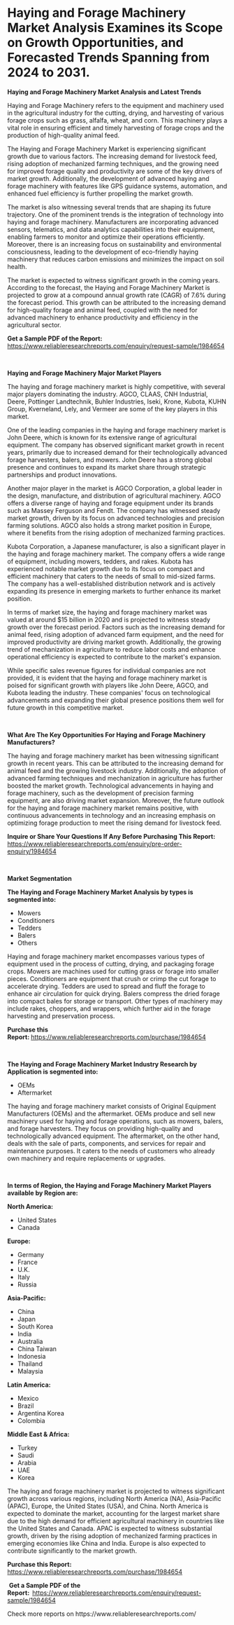 <p><h1>Haying and Forage Machinery Market Analysis Examines its Scope on Growth Opportunities, and Forecasted Trends Spanning from 2024 to 2031.</h1></p><p><strong>Haying and Forage Machinery Market Analysis and Latest Trends</strong></p>
<p><p>Haying and Forage Machinery refers to the equipment and machinery used in the agricultural industry for the cutting, drying, and harvesting of various forage crops such as grass, alfalfa, wheat, and corn. This machinery plays a vital role in ensuring efficient and timely harvesting of forage crops and the production of high-quality animal feed.</p><p>The Haying and Forage Machinery Market is experiencing significant growth due to various factors. The increasing demand for livestock feed, rising adoption of mechanized farming techniques, and the growing need for improved forage quality and productivity are some of the key drivers of market growth. Additionally, the development of advanced haying and forage machinery with features like GPS guidance systems, automation, and enhanced fuel efficiency is further propelling the market growth.</p><p>The market is also witnessing several trends that are shaping its future trajectory. One of the prominent trends is the integration of technology into haying and forage machinery. Manufacturers are incorporating advanced sensors, telematics, and data analytics capabilities into their equipment, enabling farmers to monitor and optimize their operations efficiently. Moreover, there is an increasing focus on sustainability and environmental consciousness, leading to the development of eco-friendly haying machinery that reduces carbon emissions and minimizes the impact on soil health.</p><p>The market is expected to witness significant growth in the coming years. According to the forecast, the Haying and Forage Machinery Market is projected to grow at a compound annual growth rate (CAGR) of 7.6% during the forecast period. This growth can be attributed to the increasing demand for high-quality forage and animal feed, coupled with the need for advanced machinery to enhance productivity and efficiency in the agricultural sector.</p></p>
<p><strong>Get a Sample PDF of the Report:&nbsp;</strong> <a href="https://www.reliableresearchreports.com/enquiry/request-sample/1984654">https://www.reliableresearchreports.com/enquiry/request-sample/1984654</a></p>
<p>&nbsp;</p>
<p><strong>Haying and Forage Machinery Major Market Players</strong></p>
<p><p>The haying and forage machinery market is highly competitive, with several major players dominating the industry. AGCO, CLAAS, CNH Industrial, Deere, Pottinger Landtechnik, Buhler Industries, Iseki, Krone, Kubota, KUHN Group, Kverneland, Lely, and Vermeer are some of the key players in this market.</p><p>One of the leading companies in the haying and forage machinery market is John Deere, which is known for its extensive range of agricultural equipment. The company has observed significant market growth in recent years, primarily due to increased demand for their technologically advanced forage harvesters, balers, and mowers. John Deere has a strong global presence and continues to expand its market share through strategic partnerships and product innovations.</p><p>Another major player in the market is AGCO Corporation, a global leader in the design, manufacture, and distribution of agricultural machinery. AGCO offers a diverse range of haying and forage equipment under its brands such as Massey Ferguson and Fendt. The company has witnessed steady market growth, driven by its focus on advanced technologies and precision farming solutions. AGCO also holds a strong market position in Europe, where it benefits from the rising adoption of mechanized farming practices.</p><p>Kubota Corporation, a Japanese manufacturer, is also a significant player in the haying and forage machinery market. The company offers a wide range of equipment, including mowers, tedders, and rakes. Kubota has experienced notable market growth due to its focus on compact and efficient machinery that caters to the needs of small to mid-sized farms. The company has a well-established distribution network and is actively expanding its presence in emerging markets to further enhance its market position.</p><p>In terms of market size, the haying and forage machinery market was valued at around $15 billion in 2020 and is projected to witness steady growth over the forecast period. Factors such as the increasing demand for animal feed, rising adoption of advanced farm equipment, and the need for improved productivity are driving market growth. Additionally, the growing trend of mechanization in agriculture to reduce labor costs and enhance operational efficiency is expected to contribute to the market's expansion.</p><p>While specific sales revenue figures for individual companies are not provided, it is evident that the haying and forage machinery market is poised for significant growth with players like John Deere, AGCO, and Kubota leading the industry. These companies' focus on technological advancements and expanding their global presence positions them well for future growth in this competitive market.</p></p>
<p>&nbsp;</p>
<p><strong>What Are The Key Opportunities For Haying and Forage Machinery Manufacturers?</strong></p>
<p><p>The haying and forage machinery market has been witnessing significant growth in recent years. This can be attributed to the increasing demand for animal feed and the growing livestock industry. Additionally, the adoption of advanced farming techniques and mechanization in agriculture has further boosted the market growth. Technological advancements in haying and forage machinery, such as the development of precision farming equipment, are also driving market expansion. Moreover, the future outlook for the haying and forage machinery market remains positive, with continuous advancements in technology and an increasing emphasis on optimizing forage production to meet the rising demand for livestock feed.</p></p>
<p><strong>Inquire or Share Your Questions If Any Before Purchasing This Report:</strong> <a href="https://www.reliableresearchreports.com/enquiry/pre-order-enquiry/1984654">https://www.reliableresearchreports.com/enquiry/pre-order-enquiry/1984654</a></p>
<p>&nbsp;</p>
<p><strong>Market Segmentation</strong></p>
<p><strong>The Haying and Forage Machinery Market Analysis by types is segmented into:</strong></p>
<p><ul><li>Mowers</li><li>Conditioners</li><li>Tedders</li><li>Balers</li><li>Others</li></ul></p>
<p><p>Haying and forage machinery market encompasses various types of equipment used in the process of cutting, drying, and packaging forage crops. Mowers are machines used for cutting grass or forage into smaller pieces. Conditioners are equipment that crush or crimp the cut forage to accelerate drying. Tedders are used to spread and fluff the forage to enhance air circulation for quick drying. Balers compress the dried forage into compact bales for storage or transport. Other types of machinery may include rakes, choppers, and wrappers, which further aid in the forage harvesting and preservation process.</p></p>
<p><strong>Purchase this Report:&nbsp;</strong><a href="https://www.reliableresearchreports.com/purchase/1984654">https://www.reliableresearchreports.com/purchase/1984654</a></p>
<p>&nbsp;</p>
<p><strong>The Haying and Forage Machinery Market Industry Research by Application is segmented into:</strong></p>
<p><ul><li>OEMs</li><li>Aftermarket</li></ul></p>
<p><p>The haying and forage machinery market consists of Original Equipment Manufacturers (OEMs) and the aftermarket. OEMs produce and sell new machinery used for haying and forage operations, such as mowers, balers, and forage harvesters. They focus on providing high-quality and technologically advanced equipment. The aftermarket, on the other hand, deals with the sale of parts, components, and services for repair and maintenance purposes. It caters to the needs of customers who already own machinery and require replacements or upgrades.</p></p>
<p>&nbsp;</p>
<p><strong>In terms of Region, the Haying and Forage Machinery Market Players available by Region are:</strong></p>
<p>
    <p> <strong> North America: </strong>
        <ul>
            <li>United States</li>
            <li>Canada</li>
        </ul>
        </p> 
    <p> <strong> Europe: </strong>
        <ul>
            <li>Germany</li>
            <li>France</li>
            <li>U.K.</li>
            <li>Italy</li>
            <li>Russia</li>
        </ul>
        </p> 
    <p> <strong> Asia-Pacific: </strong>
        <ul>
            <li>China</li>
            <li>Japan</li>
            <li>South Korea</li>
            <li>India</li>
            <li>Australia</li>
            <li>China Taiwan</li>
            <li>Indonesia</li>
            <li>Thailand</li>
            <li>Malaysia</li>
        </ul>
        </p> 
    <p> <strong> Latin America: </strong>
        <ul>
            <li>Mexico</li>
            <li>Brazil</li>
            <li>Argentina Korea</li>
            <li>Colombia</li>
        </ul>
        </p> 
    <p> <strong> Middle East & Africa: </strong>
        <ul>
            <li>Turkey</li>
            <li>Saudi</li>
            <li>Arabia</li>
            <li>UAE</li>
            <li>Korea</li>
        </ul>
    </p>
    </p>
<p><p>The haying and forage machinery market is projected to witness significant growth across various regions, including North America (NA), Asia-Pacific (APAC), Europe, the United States (USA), and China. North America is expected to dominate the market, accounting for the largest market share due to the high demand for efficient agricultural machinery in countries like the United States and Canada. APAC is expected to witness substantial growth, driven by the rising adoption of mechanized farming practices in emerging economies like China and India. Europe is also expected to contribute significantly to the market growth.</p></p>
<p><strong>Purchase this Report: </strong><a href="https://www.reliableresearchreports.com/purchase/1984654">https://www.reliableresearchreports.com/purchase/1984654</a></p>
<p>&nbsp;<strong>Get a Sample PDF of the Report:&nbsp;&nbsp;</strong><a href="https://www.reliableresearchreports.com/enquiry/request-sample/1984654">https://www.reliableresearchreports.com/enquiry/request-sample/1984654</a></p>
<p><strong></strong></p>
<p>Check more reports on https://www.reliableresearchreports.com/</p>